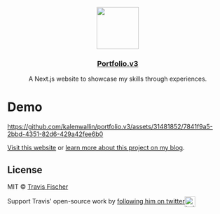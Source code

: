<p align="center">
  <a href="https://v3.kalenwallin.com/">
    <img src="https://kalenwallin.com/_next/image?url=https%3A%2F%2Fwww.notion.so%2Fimage%2Fhttps%253A%252F%252Fs3-us-west-2.amazonaws.com%252Fsecure.notion-static.com%252Fd8e191fa-3f27-4a56-a19f-366dc660bab2%252Fv3-2-purple-blue-large-1.svg%3Ftable%3Dblock%26id%3D8633dd26-836f-405e-bc71-ab0fdd4c5223%26cache%3Dv2&w=750&q=75" height="96">
    <h3 align="center">Portfolio.v3</h3>
  </a>
</p>

<p align="center">A Next.js website to showcase my skills through experiences.</p>

# Demo

https://github.com/kalenwallin/portfolio.v3/assets/31481852/7841f9a5-2bbd-4351-82d6-429a42fee6b0

[Visit this website](https://v3.kalenwallin.com/) or [learn more about this project on my blog](https://blog.kalenwallin.com/portfoliov3-development/).

## License

MIT © [Travis Fischer](https://transitivebullsh.it)

Support Travis' open-source work by 
<a href="https://twitter.com/transitive_bs">following him on twitter<img src="https://storage.googleapis.com/saasify-assets/twitter-logo.svg" alt="twitter" height="24px" align="center"></a>
